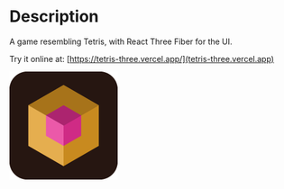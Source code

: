 # Description

A game resembling Tetris, with React Three Fiber for the UI.

Try it online at: [https://tetris-three.vercel.app/](tetris-three.vercel.app)

![Logo](/public/icon192.png)